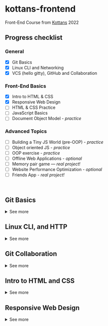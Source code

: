 # kottans-frontend

Front-End Course from [Kottans](https://kottans.org/) 2022

## Progress checklist

### General
- [x] Git Basics
- [x] Linux CLI and Networking
- [x] VCS (hello gitty), GitHub and Collaboration

### Front-End Basics
- [x] Intro to HTML & CSS
- [x] Responsive Web Design
- [ ] HTML & CSS Practice
- [ ] JavaScript Basics
- [ ] Document Object Model - *practice*

### Advanced Topics
- [ ] Building a Tiny JS World (pre-OOP) - *practice*
- [ ] Object oriented JS - *practice*
- [ ] OOP exercise - *practice*
- [ ] Offline Web Applications - *optional*
- [ ] Memory pair game — *real project!*
- [ ] Website Performance Optimization - *optional*
- [ ] Friends App - *real project!*

<br>

## Git Basics
<details>
    <summary>
      See more
    </summary>
  <p>
  
   Thanks to the **"Introduction to Git and GitHub"** course, I refreshed my knowledge of Git and learned several useful and previously unknown commands.<br><br>
  
  <img alt="Introduction to Git and GitHub" src="/git-and-github/img/Introduction to Git and GitHub.jpg"><br><br>
  
   The site [learngitbranching](https://learngitbranching.js.org/) surprised me with the fact that there is something similar for studying Git, it was interesting to go through the tasks, I consider it very useful for learning the material that there is an opportunity to visually work with quite abstract concepts, such as brunches, etc.<br><br>
     

  <img alt="Introduction Sequence, Ramping Up" src="/git-and-github/img/Introduction Sequence, Ramping Up.jpg">
  <img alt="Push & Pull" src="/git-and-github/img/Push & Pull.jpg"><br><br>

  > P.S. Previously, I already created a **[Git cheat sheet](https://github.com/franchukv/Git-Commands/)** for myself, in which I described all the commands I know in my own words.
  </p>
</details>

## Linux CLI, and HTTP

<details>
    <summary>
    See more
    </summary>
    
  <p>

[Linux Survival](https://linuxsurvival.com/) was an interesting journey, I know that Linus Torvalds created Linux and Git, so it was interesting to see the same decisions in the command names and in general to observe the behavior and logic of the system.


  <img width="49%" height="285px" alt="quiz-1" src="/task_linux_cli/img/quiz-1.jpg">
  <img width="49%" height="285px" alt="quiz-2" src="/task_linux_cli/img/quiz-2.jpg">
  <img width="49%" height="285px" alt="quiz-3" src="/task_linux_cli/img/quiz-3.jpg">
  <img width="49%" height="285px" alt="quiz-4" src="/task_linux_cli/img/quiz-4.jpg"><br><br>


Articles about **HTTP** was interesting and useful. I found them some hard to understand some details at first because of a lot of theory, but at end of article I found that all this puzzle was made up correct in my head!<br><br>
So definitely all this information will be useful in the future to understand some things.
  </p>
</details>

## Git Collaboration

<details>
    <summary>
    See more
    </summary>
    
  <p>

  Speaking of **"The Introduction to Git and GitHub"** course, it was good, but a little superficial for me.
  I learned a few new commands and understood the Git workflow in teamwork, and it was really helpful, so a big thanks to the guys at Google and Kottans for this info :)<br><br>

  <img width="49%" height="450px" alt="week1" src="/task_git_collaboration/img/week1.jpg">
  <img width="49%" height="450px" alt="week2" src="/task_git_collaboration/img/week2.jpg">
  <img width="49%" height="450px" alt="week3" src="/task_git_collaboration/img/week3.jpg">
  <img width="49%" height="450px" alt="week4" src="/task_git_collaboration/img/week4.jpg"><br><br>

  [Learngitbranching](https://learngitbranching.js.org/) was very nice, I had a lot of fun when I do exercises and I got pleasure when did it right. <br>
  > U know, I was surprised from fact that exist two camps, first "Merge" and second "Rebase", in fact I'm more with "second" guys because I more like clean tree.<br>
  
  <br>

  <img alt="basics" src="/task_git_collaboration/img/basics.jpg">
  <img alt="repo" src="/task_git_collaboration/img/repo.jpg"><br><br>

  To summarize, it was really informative, but maybe too much for current me, I hope that all of this information will be more practical for future me.

  </p>
</details>

## Intro to HTML and CSS

<details>
    <summary>
    See more
    </summary>
    
  <p>

  Speaking about **"Intro to HTML & CSS"** course, I already knew before a lot from first two parts course's material, but it was useful to repeat some things.<br>

  > Was very and very useful to learn information about "box-model", in particular `box-sizing: border-box`.

  <img alt="week1" src="/task_html_css_intro/img/week1.jpg">
  <img alt="week2" src="/task_html_css_intro/img/week2.jpg"><br><br>

  So, ***codecademy*** courses about **HTML & CSS**, they very good for beginners (*for dummies*) because model of "information and immediate practice" give a chance to get a general view about what's going on.

  But for me, it was a little annoying to pass them chasing information, which I already know and repeated at Chaikin's course, in short, "*repetition is the mother of learning*".

  <img alt="codeacademy" src="/task_html_css_intro/img/codeacademy.jpg"><br><br>

  At all was nice to know about a few new things for me, that's opacity in `HEX (#fff01, etc)`, `hls (hlsa)` and `text-align: justify`.

  </p>
</details>

## Responsive Web Design

<details>
    <summary>
    See more
    </summary>
    
  <p>

  1. Just a good [article](https://web.dev/i18n/en/responsive-web-design-basics/).
  2. I'm familiar with [Flexbox Layout](https://www.youtube.com/playlist?list=PLM6XATa8CAG5mPV60dMmjMRrHVW4LmV2x), it was nice to repeat my knowledge.<br>
  <img src="/task_responsive_web_design/img/flexbox.jpg"><br><br>
  3. Good [game](http://flexboxfroggy.com/), already played before.<br>
  <img src="/task_responsive_web_design/img/flexbox_froggy.jpg"><br><br>
  4. It was a powerful experience, a very good [course](https://www.youtube.com/playlist?list=PLM6XATa8CAG5pXQrW_kDaeZb_uIAMNZIm) on Grid Layout, now I understand how I can use it, but in the future I need more self-practice.<br>
  <img src="/task_responsive_web_design/img/grid.jpg"><br><br>
  > It was quite funny to see that some problems are much easier to solve than in Flexbox, I should have known this before, but "it is what it is" :)<br><br>
  5. A good [game](http://cssgridgarden.com/), it was more difficult for me to pass it than *Flexbox Froggy*, but its usefulness in question, just confused me more.<br>
  <img src="/task_responsive_web_design/img/grid_garden.jpg">

  </p>
</details>